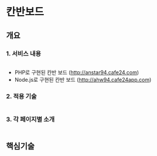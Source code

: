 # 칸반보드
## 개요 
### 1. 서비스 내용 
```

```

* PHP로 구현된 칸반 보드 (http://anstar94.cafe24.com)
* Node.js로 구현된 칸반 보드 (http://ahw94.cafe24app.com)

### 2. 적용 기술 

```

```
### 3. 각 페이지별 소개 
```
```



## 핵심기술